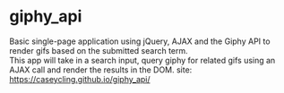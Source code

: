 # giphy_api
Basic single-page application using jQuery, AJAX and the Giphy API to render gifs based on the submitted search term.       
This app will take in a search input, query giphy for related gifs using an AJAX call and render the results in the DOM.
site: https://caseycling.github.io/giphy_api/
